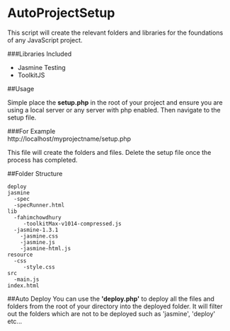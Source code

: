 AutoProjectSetup
================
This script will create the relevant folders and libraries for the foundations of any JavaScript project.  

###Libraries Included
* Jasmine Testing  
* ToolkitJS  

##Usage

Simple place the **setup.php** in the root of your project and ensure you are using a local server or any server with php enabled. Then navigate to the setup file.  

###For Example  
http://localhost/myprojectname/setup.php  

This file will create the folders and files. Delete the setup file once the process has completed.  

##Folder Structure
```
deploy  
jasmine  
  -spec  
  -specRunner.html  
lib  
  -fahimchowdhury  
     -toolkitMax-v1014-compressed.js  
  -jasmine-1.3.1  
    -jasmine.css  
    -jasmine.js  
    -jasmine-html.js  
resource  
  -css  
     -style.css  
src  
  -main.js  
index.html  
```


##Auto Deploy
You can use the **'deploy.php'** to deploy all the files and folders from the root of your directory into the deployed folder. It will filter out the folders which are not to be deployed such as 'jasmine', 'deploy' etc...

